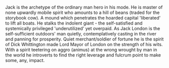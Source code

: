 Jack is the archetype of the ordinary man hero in his mode. He is master of none upwardly mobile spirit who amounts to a hill of beans (traded for the storybook cow). A mound which penetrates the hoarded capital 'liberated' to lift all boats. He stalks the indolent giant - the self-satisfied and systemically privileged 'underutilized' yet overpaid. As Jack London is the self-sufficient outdoors' man quietly, contemplatively casting in the river and panning for prosperity. Quiet merchant/soldier of fortune he is the spirit of Dick Whittington made Lord Mayor of London on the strength of his wits. With a spirit teetering on aggro (animus) at the wrong wrought by man in the world he introverts to find the right leverage and fulcrum point to make some, any, impact.